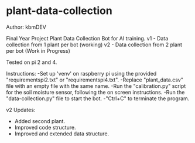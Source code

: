 # plant-data-collection
Author: kbmDEV

Final Year Project Plant Data Collection Bot for AI training.
v1 - Data collection from 1 plant per bot (working)
v2 - Data collection from 2 plant per bot (Work in Progress)

Tested on pi 2 and 4.

Instructions:
-Set up 'venv' on raspberry pi using the provided "requirementspi2.txt" or "requirementspi4.txt".
-Replace "plant_data.csv" file with an empty file with the same name.
-Run the "calibration.py" script for the soil moisture sensor, following the on screen instructions.
-Run the "data-collection.py" file to start the bot.
-"Ctrl+C" to terminate the program.

v2 Updates:
- Added second plant.
- Improved code structure.
- Improved and extended data structure.
